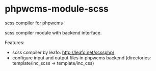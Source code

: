 # phpwcms-module-scss
scss compiler for phpwcms

scss compiler module with backend interface.

Features:
- scss compiler by leafo: http://leafo.net/scssphp/
- configure input and output files in phpwcms backend (directories: template/inc_scss -> template/inc_css)
